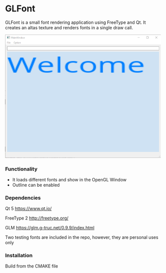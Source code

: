 # GLFont
GLFont is a small font rendering application using FreeType and Qt. It creates an altas texture and renders fonts in a single draw call. 

![Welcome UI](image/screenshot.png)

### Functionality
- It loads different fonts and show in the OpenGL Window
- Outline can be enabled

### Dependencies
Qt 5 https://www.qt.io/

FreeType 2 http://freetype.org/

GLM https://glm.g-truc.net/0.9.9/index.html 

Two testing fonts are included in the repo, however, they are personal uses only 

### Installation
Build from the CMAKE file

